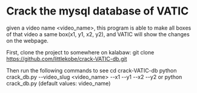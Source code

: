 # Crack the mysql database of VATIC 

given a video name <video_name>, this program is able to make all boxes of that video a same box(x1, y1, x2, y2), and VATIC will show the changes on the webpage.

First, clone the project to somewhere on kalabaw: 
  git clone https://github.com/littlekobe/crack-VATIC-db.git

Then run the following commands to see
  cd crack-VATIC-db
  python crack_db.py --video_slug <video_name> --x1 <x1> --y1 <y1> --x2 <x2> --y2 <y2>
  or python crack_db.py (default values: video_name)
  

